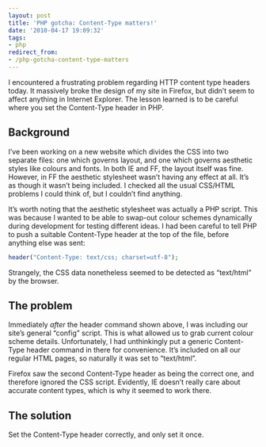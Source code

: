 ```yaml
---
layout: post
title: 'PHP gotcha: Content-Type matters!'
date: '2010-04-17 19:09:32'
tags:
- php
redirect_from:
- /php-gotcha-content-type-matters
---
```


I encountered a frustrating problem regarding HTTP content type headers today. It massively broke the design of my site in Firefox, but didn’t seem to affect anything in Internet Explorer. The lesson learned is to be careful where you set the Content-Type header in PHP.

## Background

I’ve been working on a new website which divides the CSS into two separate files: one which governs layout, and one which governs aesthetic styles like colours and fonts. In both IE and FF, the layout itself was fine. However, in FF the aesthetic stylesheet wasn’t having any effect at all. It’s as though it wasn’t being included. I checked all the usual CSS/HTML problems I could think of, but I couldn’t find anything.

It’s worth noting that the aesthetic stylesheet was actually a PHP script. This was because I wanted to be able to swap-out colour schemes dynamically during development for testing different ideas. I had been careful to tell PHP to push a suitable Content-Type header at the top of the file, before anything else was sent:

```php
header("Content-Type: text/css; charset=utf-8");
```

Strangely, the CSS data nonetheless seemed to be detected as “text/html” by the browser.

## The problem

Immediately _after_ the header command shown above, I was including our site’s general “config” script. This is what allowed us to grab current colour scheme details. Unfortunately, I had unthinkingly put a generic Content-Type header command in there for convenience. It’s included on all our regular HTML pages, so naturally it was set to “text/html”.

Firefox saw the second Content-Type header as being the correct one, and therefore ignored the CSS script. Evidently, IE doesn’t really care about accurate content types, which is why it seemed to work there.

## The solution

Set the Content-Type header correctly, and only set it once.
